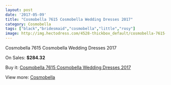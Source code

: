 ```yaml
---
layout: post
date: '2017-05-09'
title: "Cosmobella 7615 Cosmobella Wedding Dresses 2017"
category: Cosmobella
tags: ["black","bridesmaid","cosmobella","little","rosy"]
image: http://img.hectodress.com/4528-thickbox_default/cosmobella-7615-cosmobella-wedding-dresses-2013.jpg
---
```

Cosmobella 7615 Cosmobella Wedding Dresses 2017

On Sales: **$284.32**
<a href="https://www.hectodress.com/cosmobella/2303-cosmobella-7615-cosmobella-wedding-dresses-2013.html"><amp-img layout="responsive" width="600" height="600" src="//img.hectodress.com/4528-thickbox_default/cosmobella-7615-cosmobella-wedding-dresses-2013.jpg" alt="Cosmobella 7615 Cosmobella Wedding Dresses 2017 0" /></a>
<a href="https://www.hectodress.com/cosmobella/2303-cosmobella-7615-cosmobella-wedding-dresses-2013.html"><amp-img layout="responsive" width="600" height="600" src="//img.hectodress.com/4530-thickbox_default/cosmobella-7615-cosmobella-wedding-dresses-2013.jpg" alt="Cosmobella 7615 Cosmobella Wedding Dresses 2017 1" /></a>
<a href="https://www.hectodress.com/cosmobella/2303-cosmobella-7615-cosmobella-wedding-dresses-2013.html"><amp-img layout="responsive" width="600" height="600" src="//img.hectodress.com/4529-thickbox_default/cosmobella-7615-cosmobella-wedding-dresses-2013.jpg" alt="Cosmobella 7615 Cosmobella Wedding Dresses 2017 2" /></a>

Buy it: [Cosmobella 7615 Cosmobella Wedding Dresses 2017](https://www.hectodress.com/cosmobella/2303-cosmobella-7615-cosmobella-wedding-dresses-2013.html "Cosmobella 7615 Cosmobella Wedding Dresses 2017")

View more: [Cosmobella](https://www.hectodress.com/38-cosmobella "Cosmobella")